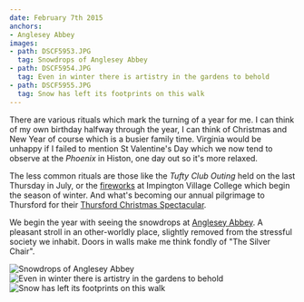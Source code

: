 ```yaml
---
date: February 7th 2015
anchors:
- Anglesey Abbey
images:
- path: DSCF5953.JPG
  tag: Snowdrops of Anglesey Abbey
- path: DSCF5954.JPG
  tag: Even in winter there is artistry in the gardens to behold
- path: DSCF5955.JPG
  tag: Snow has left its footprints on this walk
---
```

There are various rituals which mark the turning of a year for me.
I can think of my own birthday halfway through the year, I can
think of Christmas and New Year of course which is a busier family time.
Virginia would be unhappy if I failed to mention
St Valentine's Day which we now tend to observe at the
*Phoenix* in Histon, one day out so it's more relaxed.

The less common rituals are those like the
*Tufty Club Outing* held on the last Thursday in July, or
the [fireworks](http://www.hisimp.net/wp/histon-and-impington-fireworks-extgravaganza-2014/)
at Impington Village College which begin the season of winter. And what's
becoming our annual pilgrimage to Thursford for their
[Thursford Christmas Spectacular](https://www.thursford.com/christmas-spectacular/).

We begin the year with seeing the snowdrops at
[Anglesey Abbey](https://www.nationaltrust.org.uk/anglesey-abbey-gardens-and-lode-mill).
A pleasant stroll in an other-worldly place, slightly
removed from the stressful society we inhabit. Doors in walls make
me think fondly of "The Silver Chair".

![Snowdrops of Anglesey Abbey](DSCF5953.JPG)
![Even in winter there is artistry in the gardens to behold](DSCF5954.JPG)
![Snow has left its footprints on this walk](DSCF5955.JPG)
